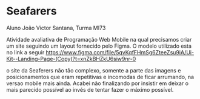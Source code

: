 # Seafarers

Aluno João Victor Santana, Turma MI73

Atividade avaliativa de Programação Web Mobile na qual precisamos criar um site seguindo um layout fornecido pelo Figma. O modelo utilizado esta no link a seguir
https://www.figma.com/file/5qvKqfFHmSg6ZteeZsu9iA/Ui-Kit--Landing-Page-(Copy)?t=xnZkBHZkU6siw9nr-0

o site da Seaferers não tão complexo, somente a parte das imagens e posicionamentos que eram repetitivas e incomodas de ficar arrumando, na versao mobile mais ainda. Acabei não finalizando por insistir em deixar o mais parecido possível ao invés de tentar fazer o máximo possível.
